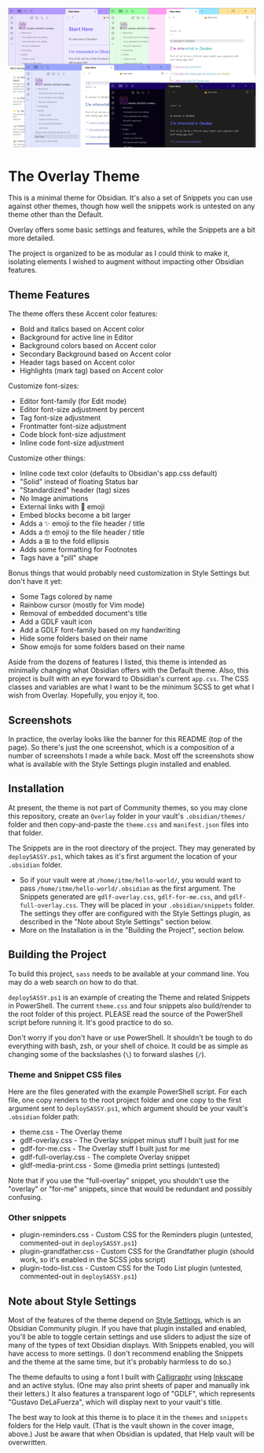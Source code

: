 ![Cover image for Obsidian Overlay theme, which shows a number of features, most of which demo how the selected "Accent color" in Appearance settings is reflected across the app with Overlay](cover.png)

# The Overlay Theme

This is a minimal theme for Obsidian. It's also a set of Snippets you can use against other themes, though how well the snippets work is untested on any theme other than the Default.

Overlay offers some basic settings and features, while the Snippets are a bit more detailed.

The project is organized to be as modular as I could think to make it, isolating elements I wished to augment without impacting other Obsidian features.

## Theme Features

The theme offers these Accent color features:

- Bold and italics based on Accent color
- Background for active line in Editor
- Background colors based on Accent color
- Secondary Background based on Accent color
- Header tags based on Accent color
- Highlights (mark tag) based on Accent color

Customize font-sizes:

- Editor font-family (for Edit mode)
- Editor font-size adjustment by percent
- Tag font-size adjustment
- Frontmatter font-size adjustment
- Code block font-size adjustment
- Inline code font-size adjustment

Customize other things:

- Inline code text color (defaults to Obsidian's app.css default)
- "Solid" instead of floating Status bar
- "Standardized" header (tag) sizes
- No Image animations
- External links with 🔗 emoji
- Embed blocks become a bit larger
- Adds a ✨ emoji to the file header / title
- Adds a 🤓 emoji to the file header / title
- Adds a ⊞ to the fold ellipsis
- Adds some formatting for Footnotes
- Tags have a "pill" shape

Bonus things that would probably need customization in Style Settings but don't have it yet:

- Some Tags colored by name
- Rainbow cursor (mostly for Vim mode)
- Removal of embedded document's title
- Add a GDLF vault icon
- Add a GDLF font-family based on my handwriting
- Hide some folders based on their name
- Show emojis for some folders based on their name

Aside from the dozens of features I listed, this theme is intended as minimally changing what Obsidian offers with the Default theme. Also, this project is built with an eye forward to Obsidian's current `app.css`. The CSS classes and variables are what I want to be the minimum SCSS to get what I wish from Overlay. Hopefully, you enjoy it, too.

## Screenshots

In practice, the overlay looks like the banner for this README (top of the page). So there's just the one screenshot, which is a composition of a number of screenshots I made a while back. Most off the screenshots show what is available with the Style Settings plugin installed and enabled.

## Installation

At present, the theme is not part of Community themes, so you may clone this repository, create an `Overlay` folder in your vault's `.obsidian/themes/` folder and then copy-and-paste the `theme.css` and `manifest.json` files into that folder.

The Snippets are in the root directory of the project. They may generated by `deploySASSY.ps1`, which takes as it's first argument the location of your `.obsidian` folder.

- So if your vault were at `/home/itme/hello-world/`, you would want to pass `/home/itme/hello-world/.obsidian` as the first argument. The Snippets generated are `gdlf-overlay.css`, `gdlf-for-me.css`, and `gdlf-full-overlay.css`. They will be placed in your `.obsidian/snippets` folder. The settings they offer are configured with the Style Settings plugin, as described in the "Note about Style Settings" section below.
- More on the Installation is in the "Building the Project", section below.

## Building the Project

To build this project, `sass` needs to be available at your command line. You may do a web search on how to do that.

`deploySASSY.ps1` is an example of creating the Theme and related Snippets in PowerShell. The current `theme.css` and four snippets also build/render to the root folder of this project. PLEASE read the source of the PowerShell script before running it. It's good practice to do so.

Don't worry if you don't have or use PowerShell. It shouldn't be tough to do everything with bash, zsh, or your shell of choice. It could be as simple as changing some of the backslashes (`\`) to forward slashes (`/`).

### Theme and Snippet CSS files

Here are the files generated with the example PowerShell script. For each file, one copy renders to the root project folder and one copy to the first argument sent to `deploySASSY.ps1`, which argument should be your vault's `.obsidian` folder path:

- theme.css - The Overlay theme
- gdlf-overlay.css - The Overlay snippet minus stuff I built just for me
- gdlf-for-me.css - The Overlay stuff I built just for me
- gdlf-full-overlay.css - The complete Overlay snippet
- gldf-media-print.css - Some @media print settings (untested)

Note that if you use the "full-overlay" snippet, you shouldn't use the "overlay" or "for-me" snippets, since that would be redundant and possibly confusing.

### Other snippets

- plugin-reminders.css - Custom CSS for the Reminders plugin (untested, commented-out in `deploySASSY.ps1`)
- plugin-grandfather.css - Custom CSS for the Grandfather plugin (should work, so it's enabled in the SCSS jobs script)
- plugin-todo-list.css - Custom CSS for the Todo List plugin (untested, commented-out in `deploySASSY.ps1`)

## Note about Style Settings

Most of the features of the theme depend on [Style Settings](https://github.com/mgmeyers/obsidian-style-settings), which is an Obsidian Community plugin. If you have that plugin installed and enabled, you'll be able to toggle certain settings and use sliders to adjust the size of many of the types of text Obsidian displays. With Snippets enabled, you will have access to more settings. (I don't recommend enabling the Snippets and the theme at the same time, but it's probably harmless to do so.)

The theme defaults to using a font I built with [Calligraphr](https://www.calligraphr.com/) using [Inkscape](https://inkscape.org/) and an active stylus. (One may also print sheets of paper and manually ink their letters.) It also features a transparent logo of "GDLF", which represents "Gustavo DeLaFuerza", which will display next to your vault's title.

The best way to look at this theme is to place it in the `themes` and `snippets` folders for the Help vault. (That is the vault shown in the cover image, above.) Just be aware that when Obsidian is updated, that Help vault will be overwritten.
